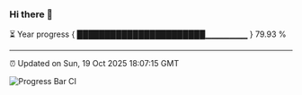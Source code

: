 ### Hi there 👋

⏳ Year progress { ███████████████████████▁▁▁▁▁▁▁ } 79.93 %

---

⏰ Updated on Sun, 19 Oct 2025 18:07:15 GMT

![Progress Bar CI](https://github.com/liununu/liununu/workflows/Progress%20Bar%20CI/badge.svg)
